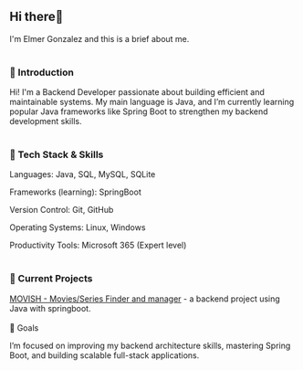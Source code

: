 ## Hi there👋

I'm Elmer Gonzalez and this is a brief about me.
<br>
<br>
### 👋 Introduction

Hi! I'm a Backend Developer passionate about building efficient and maintainable systems.
My main language is Java, and I’m currently learning popular Java frameworks like Spring Boot to strengthen my backend development skills.
<br>
<br>

### 🧠 Tech Stack & Skills

Languages: Java, SQL, MySQL, SQLite

Frameworks (learning): SpringBoot

Version Control: Git, GitHub

Operating Systems: Linux, Windows

Productivity Tools: Microsoft 365 (Expert level)
<br>
<br>
### 🚀 Current Projects

<a href="https://www.github.com/elmergj/movish" target="_blank">MOVISH - Movies/Series Finder and manager</a> - a backend project using Java with springboot.
<br>
<br>
🎯 Goals

I’m focused on improving my backend architecture skills, mastering Spring Boot, and building scalable full-stack applications.
